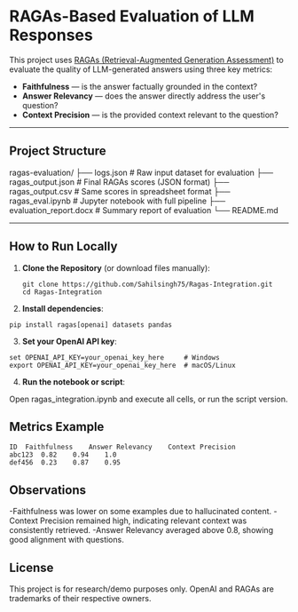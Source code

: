 # RAGAs-Based Evaluation of LLM Responses

This project uses [RAGAs (Retrieval-Augmented Generation Assessment)](https://github.com/explodinggradients/ragas) to evaluate the quality of LLM-generated answers using three key metrics:

- **Faithfulness** — is the answer factually grounded in the context?
- **Answer Relevancy** — does the answer directly address the user's question?
- **Context Precision** — is the provided context relevant to the question?

---

## Project Structure

ragas-evaluation/
├── logs.json # Raw input dataset for evaluation
├── ragas_output.json # Final RAGAs scores (JSON format)
├── ragas_output.csv # Same scores in spreadsheet format
├── ragas_eval.ipynb # Jupyter notebook with full pipeline
├── evaluation_report.docx # Summary report of evaluation
└── README.md


---

## How to Run Locally

1. **Clone the Repository** (or download files manually):

   ```
   git clone https://github.com/Sahilsingh75/Ragas-Integration.git
   cd Ragas-Integration
   ```

2. **Install dependencies**:
  ```
  pip install ragas[openai] datasets pandas
  ```

3. **Set your OpenAI API key**:
  ```
  set OPENAI_API_KEY=your_openai_key_here     # Windows
  export OPENAI_API_KEY=your_openai_key_here  # macOS/Linux
  ```

4. **Run the notebook or script**:

  Open ragas_integration.ipynb and execute all cells, or run the script version.

## Metrics Example
```
ID	Faithfulness	Answer Relevancy	Context Precision
abc123	0.82	0.94	1.0
def456	0.23	0.87	0.95
```
## Observations
-Faithfulness was lower on some examples due to hallucinated content.
-Context Precision remained high, indicating relevant context was consistently retrieved.
-Answer Relevancy averaged above 0.8, showing good alignment with questions.

## License
This project is for research/demo purposes only. OpenAI and RAGAs are trademarks of their respective owners.
